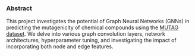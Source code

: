 ### Abstract
This project investigates the potential of Graph Neural Networks (GNNs) in predicting the mutagenicity of chemical compounds using the [MUTAG dataset](https://huggingface.co/datasets/graphs-datasets/MUTAG). We delve into various graph convolution layers, network architectures, hyperparameter tuning, and investigating the impact of incorporating both node and edge features.
